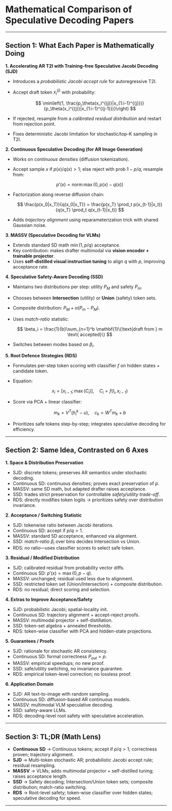 # Mathematical Comparison of Speculative Decoding Papers

---

## Section 1: What Each Paper is Mathematically Doing

**1. Accelerating AR T2I with Training-free Speculative Jacobi Decoding (SJD)**

* Introduces a *probabilistic Jacobi accept rule* for autoregressive T2I.
* Accept draft token $x_i^{(j)}$ with probability:

  $$
  \min\left(1, \frac{p_\theta(x_i^{(j)}|x_{1:i-1}^{(j)})}{p_\theta(x_i^{(j)}|x_{1:i-1}^{(j-1)})}\right)
  $$
* If rejected, resample from a *calibrated residual distribution* and restart from rejection point.
* Fixes deterministic Jacobi limitation for stochastic/top-K sampling in T2I.

**2. Continuous Speculative Decoding (for AR Image Generation)**

* Works on *continuous densities* (diffusion tokenization).
* Accept sample $x$ if $p(x)/q(x) > 1$; else reject with prob $1-p/q$, resample from:

  $$
  p'(x) = \text{norm}\,\max(0, p(x) - q(x))
  $$
* Factorization along reverse diffusion chain:

  $$
  \frac{p(x_0|x_T)}{q(x_0|x_T)} = \frac{p(x_T) \prod_t p(x_{t-1}|x_t)}{q(x_T) \prod_t q(x_{t-1}|x_t)}
  $$
* Adds *trajectory alignment* using reparameterization trick with shared Gaussian noise.

**3. MASSV (Speculative Decoding for VLMs)**

* Extends standard SD math $\min(1, p/q)$ acceptance.
* Key contribution: makes drafter multimodal via **vision encoder + trainable projector**.
* Uses **self-distilled visual instruction tuning** to align $q$ with $p$, improving acceptance rate.

**4. Speculative Safety-Aware Decoding (SSD)**

* Maintains two distributions per step: utility $P_M$ and safety $P_m$.
* Chooses between **Intersection** (utility) or **Union** (safety) token sets.
* Composite distribution: $P_M + \alpha(P_m - P_M)$.
* Uses *match-ratio* statistic:

  $$
  \beta_i = \frac{1}{b}\sum_{n=1}^b \mathbf{1}\{\text{draft from } m \text{ accepted}\}
  $$
* Switches between modes based on $\beta_i$.

**5. Root Defence Strategies (RDS)**

* Formulates per-step token scoring with classifier $f$ on hidden states + candidate token.
* Equation:

  $$
  x_i = [x_{i-1}; \max(C_i)], \quad C_i = f(I_i, x_{i-1})
  $$
* Score via PCA + linear classifier:

  $$
  m_k = V^T(h_i^k - u), \quad c_k = W^T m_k + b
  $$
* Prioritizes safe tokens step-by-step; integrates speculative decoding for efficiency.

---

## Section 2: Same Idea, Contrasted on 6 Axes

**1. Space & Distribution Preservation**

* SJD: discrete tokens; preserves AR semantics under stochastic decoding.
* Continuous SD: continuous densities; proves exact preservation of $p$.
* MASSV: same SD math, but adapted drafter raises acceptance.
* SSD: trades strict preservation for controllable *safety/utility trade-off*.
* RDS: directly modifies token logits → prioritizes safety over distribution invariance.

**2. Acceptance / Switching Statistic**

* SJD: tokenwise ratio between Jacobi iterations.
* Continuous SD: accept if $p/q > 1$.
* MASSV: standard SD acceptance, enhanced via alignment.
* SSD: *match-ratio* $\beta_i$ over bins decides Intersection vs Union.
* RDS: no ratio—uses classifier scores to select safe token.

**3. Residual / Modified Distribution**

* SJD: calibrated residual from probability vector diffs.
* Continuous SD: $p'(x)=\max(0,p-q)$.
* MASSV: unchanged; residual used less due to alignment.
* SSD: restricted token set (Union/Intersection) + composite distribution.
* RDS: no residual; direct scoring and selection.

**4. Extras to Improve Acceptance/Safety**

* SJD: probabilistic Jacobi; spatial-locality init.
* Continuous SD: trajectory alignment + accept-reject proofs.
* MASSV: multimodal projector + self-distillation.
* SSD: token-set algebra + annealed thresholds.
* RDS: token-wise classifier with PCA and hidden-state projections.

**5. Guarantees / Proofs**

* SJD: rationale for stochastic AR consistency.
* Continuous SD: formal correctness $P_{out}=p$.
* MASSV: empirical speedups; no new proof.
* SSD: safe/utility switching, no invariance guarantee.
* RDS: empirical token-level correction; no lossless proof.

**6. Application Domain**

* SJD: AR text-to-image with random sampling.
* Continuous SD: diffusion-based AR continuous models.
* MASSV: multimodal VLM speculative decoding.
* SSD: safety-aware LLMs.
* RDS: decoding-level root safety with speculative acceleration.

---

## Section 3: TL;DR (Math Lens)

* **Continuous SD** → Continuous tokens; accept if $p/q > 1$; correctness proven; trajectory alignment.
* **SJD** → Multi-token stochastic AR; probabilistic Jacobi accept rule; residual resampling.
* **MASSV** → VLMs; adds multimodal projector + self-distilled tuning; raises acceptance length.
* **SSD** → Safety decoding; Intersection/Union token sets; composite distribution; match-ratio switching.
* **RDS** → Root-level safety; token-wise classifier over hidden states; speculative decoding for speed.

---
